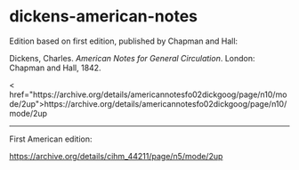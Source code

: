 # dickens-american-notes
<p>Edition based on first edition, published by Chapman and Hall:</p>
<p>Dickens, Charles. <em>American Notes for General Circulation</em>. London: Chapman and Hall, 1842.</p>
<p>< href="https://archive.org/details/americannotesfo02dickgoog/page/n10/mode/2up">https://archive.org/details/americannotesfo02dickgoog/page/n10/mode/2up</a></p>
<hr/>
  <p>First American edition:</p>
  <p><a href="https://archive.org/details/cihm_44211/page/n5/mode/2up">https://archive.org/details/cihm_44211/page/n5/mode/2up</a></p>
